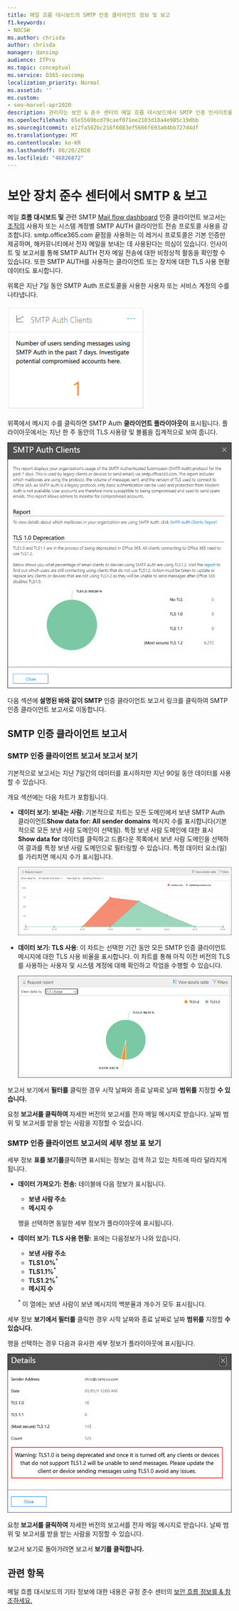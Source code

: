 ```yaml
---
title: 메일 흐름 대시보드의 SMTP 인증 클라이언트 정보 및 보고
f1.keywords:
- NOCSH
ms.author: chrisda
author: chrisda
manager: dansimp
audience: ITPro
ms.topic: conceptual
ms.service: O365-seccomp
localization_priority: Normal
ms.assetid: ''
ms.custom:
- seo-marvel-apr2020
description: 관리자는 보안 & 준수 센터의 메일 흐름 대시보드에서 SMTP 인증 인사이트를 사용하고 보고서에 대해 SMTP AUTH(인증된 SMTP)를 사용하여 전자 메일 메시지를 보내는 조직의 전자 메일 보낸 사람을 모니터링하는 방법을 알아보세요.
ms.openlocfilehash: 65e5569bcd79caef071ee2103d18a4e985c19dbb
ms.sourcegitcommit: e12fa502bc216f6083ef5666f693a04bb727d4df
ms.translationtype: MT
ms.contentlocale: ko-KR
ms.lasthandoff: 08/20/2020
ms.locfileid: "46826872"
---
```

# <a name="smtp-auth-clients-insight-and-report-in-the-security--compliance-center"></a>보안 장치 준수 센터에서 SMTP & 보고

메일 **흐름 대시보드 및** 관련 SMTP [Mail flow dashboard](mail-flow-insights-v2.md) 인증 클라이언트 보고서는 [조직의](#smtp-auth-clients-report) 사용자 또는 시스템 계정별 SMTP AUTH 클라이언트 전송 프로토콜 사용을 강조합니다. smtp.office365.com 끝점을 사용하는 이 레거시 프로토콜은 기본 인증만 제공하며, 해커뮤니티에서 전자 메일을 보내는 데 사용된다는 의심이 있습니다. 인사이트 및 보고서를 통해 SMTP AUTH 전자 메일 전송에 대한 비정상적 활동을 확인할 수 있습니다. 또한 SMTP AUTH를 사용하는 클라이언트 또는 장치에 대한 TLS 사용 현황 데이터도 표시합니다.

위록은 지난 7일 동안 SMTP Auth 프로토콜을 사용한 사용자 또는 서비스 계정의 수를 나타냅니다.

![준수 센터의 보안 흐름 대시보드에서 SMTP & 위산](../../media/mfi-smtp-auth-clients-report-widget.png)

위쪽에서 메시지 수를 클릭하면 SMTP Auth **클라이언트 플라이아웃이** 표시됩니다. 플라이아웃에서는 지난 한 주 동안의 TLS 사용량 및 볼륨을 집계적으로 보여 줍니다.

![메일 흐름 대시보드에서 SMTP 인증 클라이언트 위산을 클릭한 후의 세부 정보 플라이아웃](../../media/mfi-smtp-auth-clients-report-details.png)

다음 섹션에 **설명된 바와 같이 SMTP** 인증 클라이언트 보고서 링크를 클릭하여 SMTP 인증 클라이언트 보고서로 이동합니다.

## <a name="smtp-auth-clients-report"></a>SMTP 인증 클라이언트 보고서

### <a name="report-view-for-the-smtp-auth-clients-report"></a>SMTP 인증 클라이언트 보고서 보고서 보기

기본적으로 보고서는 지난 7일간의 데이터를 표시하지만 지난 90일 동안 데이터를 사용할 수 있습니다.

개요 섹션에는 다음 차트가 포함됩니다.

- **데이터 보기: 보내는 사람:** 기본적으로 차트는 모든 도메인에서 보낸 SMTP Auth 클라이언트**Show data for: All sender domains** 메시지 수를 표시합니다(기본적으로 모든 보낸 사람 도메인이 선택됨). 특정 보낸 사람 도메인에 대한 표시 **Show data for** 데이터를 클릭하고 드롭다운 목록에서 보낸 사람 도메인을 선택하여 결과를 특정 보낸 사람 도메인으로 필터링할 수 있습니다. 특정 데이터 요소(일)를 가리치면 메시지 수가 표시됩니다.

  ![보안 및 준수 센터의 SMTP 인증 클라이언트 & 보내기](../../media/mfi-smtp-auth-clients-report-sending-volume-view.png)

- **데이터 보기: TLS 사용**: 이 차트는 선택한 기간 동안 모든 SMTP 인증 클라이언트 메시지에 대한 TLS 사용 비율을 표시합니다. 이 차트를 통해 아직 이전 버전의 TLS를 사용하는 사용자 및 시스템 계정에 대해 확인하고 작업을 수행할 수 있습니다.

  ![준수 센터의 보안 서비스 테이블에 있는 SMTP Auth 클라이언트의 TLS 사용 &](../../media/mfi-smtp-auth-clients-report-tls-usage-view.png)

보고서 보기에서 **필터를** 클릭한 경우 시작 날짜와 종료 날짜로 날짜 **범위를** 지정할 **수 있습니다.**

요청 **보고서를 클릭하여** 자세한 버전의 보고서를 전자 메일 메시지로 받습니다. 날짜 범위 및 보고서를 받을 받는 사람을 지정할 수 있습니다.

### <a name="details-table-view-for-the-smtp-auth-clients-report"></a>SMTP 인증 클라이언트 보고서의 세부 정보 표 보기

세부 정보 **표를 보기를**클릭하면 표시되는 정보는 검색 하고 있는 차트에 따라 달라지게 됩니다.

- **데이터 가져오기: 전송:** 테이블에 다음 정보가 표시됩니다.

  - **보낸 사람 주소**
  - **메시지 수**

  행을 선택하면 동일한 세부 정보가 플라이아웃에 표시됩니다.

- **데이터 보기: TLS 사용 현황:** 표에는 다음정보가 나와 있습니다.

  - **보낸 사람 주소**
  - **TLS1.0%**<sup>\*</sup>
  - **TLS1.1%**<sup>\*</sup>
  - **TLS1.2%**<sup>\*</sup>
  - **메시지 수**

  <sup>\*</sup> 이 열에는 보낸 사람이 보낸 메시지의 백분율과 개수가 모두 표시됩니다.

세부 정보 **보기에서 필터를** 클릭한 경우 시작 날짜와 종료 날짜로 날짜 **범위를** 지정할 **수 있습니다.**

행을 선택하는 경우 다음과 유사한 세부 정보가 플라이아웃에 표시됩니다.

![SMTP 인증 클라이언트 보고서의 TLS 사용 현황 보기에 대한 세부 정보 표에서 가기 플라이아웃](../../media/mfi-smtp-auth-clients-report-tls-usage-view-view-details-table-details.png)

요청 **보고서를 클릭하여** 자세한 버전의 보고서를 전자 메일 메시지로 받습니다. 날짜 범위 및 보고서를 받을 받는 사람을 지정할 수 있습니다.

보고서 보기로 돌아가려면 보고서 **보기를 클릭합니다.**

## <a name="related-topics"></a>관련 항목

메일 흐름 대시보드의 기타 정보에 대한 내용은 규정 준수 센터의 [보안 흐름 정보를 & 참조하세요.](mail-flow-insights-v2.md)
